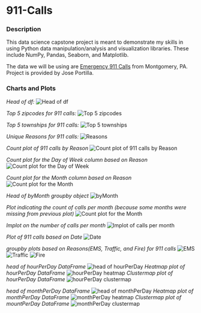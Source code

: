 # 911-Calls

### Description
This data science capstone project is meant to demonstrate my skills in using Python data manipulation/analysis 
and visualization libraries. These include NumPy, Pandas, Seaborn, and Matplotlib.

The data we will be using are [Emergency 911 Calls](https://www.kaggle.com/mchirico/montcoalert) from Montgomery, PA. Project is provided by Jose Portilla.

### Charts and Plots
*Head of df:*
![Head of df](https://github.com/davidry777/911-Calls/blob/master/images/charts/Screen%20Shot%202020-12-24%20at%2012.25.19%20PM.png)

*Top 5 zipcodes for 911 calls:*
![Top 5 zipcodes](https://github.com/davidry777/911-Calls/blob/master/images/charts/Screen%20Shot%202020-12-24%20at%2012.27.52%20PM.png)

*Top 5 townships for 911 calls:*
![Top 5 townships](https://github.com/davidry777/911-Calls/blob/master/images/charts/Screen%20Shot%202020-12-24%20at%2012.28.16%20PM.png)

*Unique Reasons for 911 calls:*
![Reasons](https://github.com/davidry777/911-Calls/blob/master/images/charts/Screen%20Shot%202020-12-24%20at%2012.28.33%20PM.png)

*Count plot of 911 calls by Reason*
![Count plot of 911 calls by Reason](https://github.com/davidry777/911-Calls/blob/master/images/plots/Figure_1.png)

*Count plot for the Day of Week column based on Reason*
![Count plot for the Day of Week](https://github.com/davidry777/911-Calls/blob/master/images/plots/Figure_2.png)

*Count plot for the Month column based on Reason*
![Count plot for the Month](https://github.com/davidry777/911-Calls/blob/master/images/plots/Figure_3.png)

*Head of byMonth groupby object*
![byMonth](https://github.com/davidry777/911-Calls/blob/master/images/charts/Screen%20Shot%202020-12-24%20at%2012.28.54%20PM.png)

*Plot indicating the count of calls per month (because some months were missing from previous plot)*
![Count plot for the Month](https://github.com/davidry777/911-Calls/blob/master/images/plots/Figure_4.png)

*lmplot on the number of calls per month*
![lmplot of calls per month](https://github.com/davidry777/911-Calls/blob/master/images/plots/Figure_5.png)

*Plot of 911 calls based on Date*
![Date](https://github.com/davidry777/911-Calls/blob/master/images/plots/Figure_6.png)

*groupby plots based on Reasons(EMS, Traffic, and Fire) for 911 calls*
![EMS](https://github.com/davidry777/911-Calls/blob/master/images/plots/Figure_7_part1.png)
![Traffic](https://github.com/davidry777/911-Calls/blob/master/images/plots/Figure_7_part2.png)
![Fire](https://github.com/davidry777/911-Calls/blob/master/images/plots/Figure_7_part3.png)

*head of hourPerDay DataFrame*
![head of hourPerDay](https://github.com/davidry777/911-Calls/blob/master/images/charts/Screen%20Shot%202020-12-24%20at%2012.29.11%20PM.png)
*Heatmap plot of hourPerDay DataFrame*
![hourPerDay heatmap](https://github.com/davidry777/911-Calls/blob/master/images/plots/Figure_8.png)
*Clustermap plot of hourPerDay DataFrame*
![hourPerDay clustermap](https://github.com/davidry777/911-Calls/blob/master/images/plots/Figure_9.png)

*head of monthPerDay DataFrame*
![head of monthPerDay](https://github.com/davidry777/911-Calls/blob/master/images/charts/Screen%20Shot%202020-12-24%20at%2012.29.23%20PM.png)
*Heatmap plot of monthPerDay DataFrame*
![monthPerDay heatmap](https://github.com/davidry777/911-Calls/blob/master/images/plots/Figure_10.png)
*Clustermap plot of mountPerDay DataFrame*
![monthPerDay clustermap](https://github.com/davidry777/911-Calls/blob/master/images/plots/Figure_11.png)
